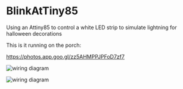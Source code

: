 # BlinkAtTiny85
Using an Attiny85 to control a white LED strip to simulate lightning for halloween decorations

This is it running on the porch:

https://photos.app.goo.gl/zz5AHMPPJPFoD7zf7


![wiring diagram](https://lh3.googleusercontent.com/B7Qwutp9ooBil3y_NX17-MqA3yIk-jm6ZwwCr2k7E7rtL2ULDIhIs96m6THmlqiSUksq8zcOI7zL_7sCoFHyZ6mVDaLZTaCNIXahPmm5NKbvQwjvgDiV5Vgo2GdDJK7Tj3p3CRZ5y1zUc0Gi0LD_npm8pKMIKdp5Xvnhe28GAEfxQ0F-bLGGYKurfbq5JEZS9bN8JwfLBEf7eouXyqjwAqyT7WEKM9Tl5xiHVGMXPZb0o0REE5bXC4TQvBE2-pmmLVT-API2Y2KUYO02aqm0cbMIsQyOuktgbLJrJIVqZne8xzX0jjfnXARLVPm7QyFQBCQIfPKzldw1Zn0f1n8hqVuZRRnLVVrM46hmYVkqCRpSS24rzaUF2lj2w-xp_ZVZtQ-RqynrfZj6QYji_rImtTJYx30Ooigb1Gmb6J_GC04RsGMyhoe3xmTjpf3TS8JzkI4YA3_xqBo619CRU23g-G7eTpGxXCctxZhJisbSlS8JWYx3iJx_iWTDbC18YLjwfZlJp7b8HqswWWEdeub4uxh6J0QhWxc8Nzll4evT2pjcYT9q6R5eEHGra1TODKF8yqsnTBym1byz5GyQusfY5WrQJEw0f17Lo6tN3H2BvjK8RLwkHKsn2lMg9v0i9YlalmSBIJzefzGZaW-nI_6fFDVQBj-F4xIL13tSyq_k5GenJN49ct0LHW7EPdBzWJzocL1J6LTJzRLf_bvixA=w1090-h1452-no?authuser=0)

![wiring diagram](https://photos.app.goo.gl/RvPUNmWBwiirXGf89)
